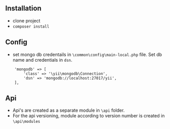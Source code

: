 ## Installation

- clone project
- `composer install`

## Config
- set mongo db credentails in `\common\config\main-local.php` file. Set db name and credentials in `dsn`.
````
    'mongodb' => [
        'class' => '\yii\mongodb\Connection',
        'dsn' => 'mongodb://localhost:27017/yii',
    ],
````

## Api

- Api's are created as a separate module in `\api` folder.
- For the api versioning, module according to version number is created in `\api\modules`
